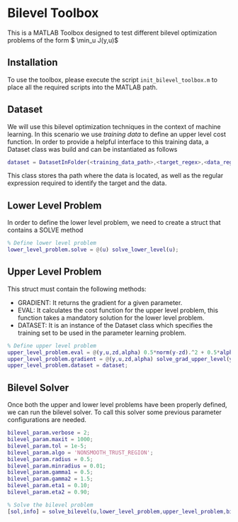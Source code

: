 # Bilevel Toolbox
This is a MATLAB Toolbox designed to test different bilevel optimization problems of the form $ \min_u J(y,u)$

## Installation
To use the toolbox, please execute the script `init_bilevel_toolbox.m` to place all the required scripts into the MATLAB path.

## Dataset
We will use this bilevel optimization techniques in the context of machine learning. In this scenario we use *training data* to define an upper level cost function. In order to provide a helpful interface to this training data, a Dataset class was build and can be instantiated as follows
```matlab
dataset = DatasetInFolder(<training_data_path>,<target_regex>,<data_regex>)
```
This class stores tha path where the data is located, as well as the regular expression required to identify the target and the data.

## Lower Level Problem
In order to define the lower level problem, we need to create a struct that contains a SOLVE method
```matlab
% Define lower level problem
lower_level_problem.solve = @(u) solve_lower_level(u);
```

## Upper Level Problem
This struct must contain the following methods:
* GRADIENT: It returns the gradient for a given parameter.
* EVAL: It calculates the cost function for the upper level problem, this function takes a mandatory solution for the lower level problem.
* DATASET: It is an instance of the Dataset class which specifies the training set to be used in the parameter learning problem.

```matlab
% Define upper level problem
upper_level_problem.eval = @(y,u,zd,alpha) 0.5*norm(y-zd).^2 + 0.5*alpha*norm(u).^2;
upper_level_problem.gradient = @(y,u,zd,alpha) solve_grad_upper_level(y,u,zd,alpha);
upper_level_problem.dataset = dataset;
```

## Bilevel Solver
Once both the upper and lower level problems have been properly defined, we can run the bilevel solver. To call this solver some previous parameter configurations are needed.

```matlab
bilevel_param.verbose = 2;
bilevel_param.maxit = 1000;
bilevel_param.tol = 1e-5;
bilevel_param.algo = 'NONSMOOTH_TRUST_REGION';
bilevel_param.radius = 0.5;
bilevel_param.minradius = 0.01;
bilevel_param.gamma1 = 0.5;
bilevel_param.gamma2 = 1.5;
bilevel_param.eta1 = 0.10;
bilevel_param.eta2 = 0.90;

% Solve the bilevel problem
[sol,info] = solve_bilevel(u,lower_level_problem,upper_level_problem,bilevel_param);
```
